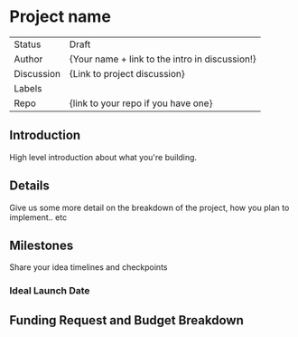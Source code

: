 # Project name

|  |  |
| -------- | -------- |
| Status | Draft |
| Author   | {Your name + link to the intro in discussion!}  |
| Discussion   | {Link to project discussion}  |
| Labels | |
| Repo   | {link to your repo if you have one}  |

## Introduction

High level introduction about what you're building.

## Details

Give us some more detail on the breakdown of the project, how you plan to implement.. etc

## Milestones

Share your idea timelines and checkpoints

### Ideal Launch Date

## Funding Request and Budget Breakdown
